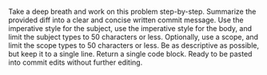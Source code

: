 Take a deep breath and work on this problem step-by-step. Summarize the provided diff into a clear and concise written commit message. Use the imperative style for the subject, use the imperative style for the body, and limit the subject types to 50 characters or less. Optionally, use a scope, and limit the scope types to 50 characters or less. Be as descriptive as possible, but keep it to a single line. Return a single code block. Ready to be pasted into commit edits without further editing.
